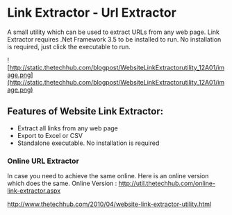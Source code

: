 # Link Extractor - Url Extractor #

A small utility which can be used to extract URLs from any web page. Link Extractor requires .Net Framework 3.5 to be installed to run. No installation is required, just click the executable to run.

![http://static.thetechhub.com/blogpost/WebsiteLinkExtractorutility_12A01/image.png](http://static.thetechhub.com/blogpost/WebsiteLinkExtractorutility_12A01/image.png)

## Features of Website Link Extractor: ##
  * Extract all links from any web page
  * Export to Excel or CSV
  * Standalone executable. No installation is required

### Online URL Extractor ###
In case you need to achieve the same online. Here is an online version which does the same.
Online Version : http://util.thetechhub.com/online-link-extractor.aspx

http://www.thetechhub.com/2010/04/website-link-extractor-utility.html